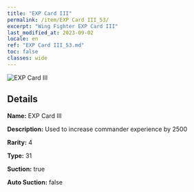 ```yaml
---
title: "EXP Card III"
permalink: /item/EXP Card III_53/
excerpt: "Wing Fighter EXP Card III"
last_modified_at: 2023-09-02
locale: en
ref: "EXP Card III_53.md"
toc: false
classes: wide
---
```



 ![EXP Card III](/images/item/EXP_Card_III_p.png)



## Details

 **Name:** EXP Card III 

 **Description:** Used to increase commander experience by 2500

 **Rarity:** 4 

 **Type:** 31 

 **Suction:** true 

 **Auto Suction:** false 


